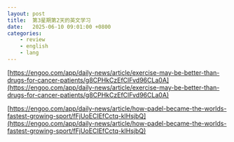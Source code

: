 ```yaml
---
layout: post
title:  第3星期第2天的英文学习
date:   2025-06-10 09:01:00 +0800
categories: 
    - review
    - english
    - lang
---
```


[https://engoo.com/app/daily-news/article/exercise-may-be-better-than-drugs-for-cancer-patients/g8CPHkCzEfClFvd96CLa0A](https://engoo.com/app/daily-news/article/exercise-may-be-better-than-drugs-for-cancer-patients/g8CPHkCzEfClFvd96CLa0A)

[https://engoo.com/app/daily-news/article/how-padel-became-the-worlds-fastest-growing-sport/fFjUoECIEfCctq-klHsjbQ](https://engoo.com/app/daily-news/article/how-padel-became-the-worlds-fastest-growing-sport/fFjUoECIEfCctq-klHsjbQ)
